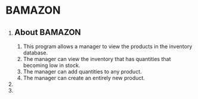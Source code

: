 # BAMAZON

1. ## About BAMAZON
    1. This program allows a manager to view the products in the inventory database.
    1. The manager can view the inventory that has quantities that becoming low in stock.
    1. The manager can add quantities to any product.
    1. The manager can create an entirely new product.
    
2.
3. 